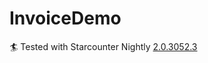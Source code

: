 # InvoiceDemo

:surfer: Tested with Starcounter Nightly [2.0.3052.3](http://downloads.starcounter.com/download/Polyjuice/DevelopNightlyBuilds/2.0.3052.3)
